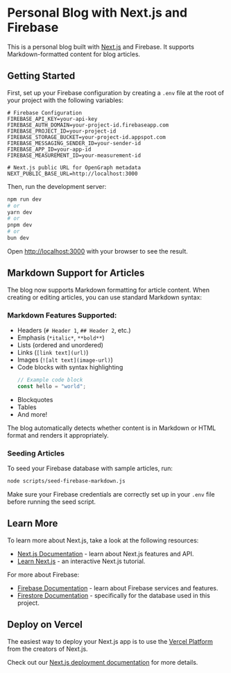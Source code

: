 # Personal Blog with Next.js and Firebase

This is a personal blog built with [Next.js](https://nextjs.org) and Firebase. It supports Markdown-formatted content for blog articles.

## Getting Started

First, set up your Firebase configuration by creating a `.env` file at the root of your project with the following variables:

```
# Firebase Configuration
FIREBASE_API_KEY=your-api-key
FIREBASE_AUTH_DOMAIN=your-project-id.firebaseapp.com
FIREBASE_PROJECT_ID=your-project-id
FIREBASE_STORAGE_BUCKET=your-project-id.appspot.com
FIREBASE_MESSAGING_SENDER_ID=your-sender-id
FIREBASE_APP_ID=your-app-id
FIREBASE_MEASUREMENT_ID=your-measurement-id

# Next.js public URL for OpenGraph metadata
NEXT_PUBLIC_BASE_URL=http://localhost:3000
```

Then, run the development server:

```bash
npm run dev
# or
yarn dev
# or
pnpm dev
# or
bun dev
```

Open [http://localhost:3000](http://localhost:3000) with your browser to see the result.

## Markdown Support for Articles

The blog now supports Markdown formatting for article content. When creating or editing articles, you can use standard Markdown syntax:

### Markdown Features Supported:

- Headers (`# Header 1`, `## Header 2`, etc.)
- Emphasis (`*italic*`, `**bold**`)
- Lists (ordered and unordered)
- Links (`[link text](url)`)
- Images (`![alt text](image-url)`)
- Code blocks with syntax highlighting
  ```javascript
  // Example code block
  const hello = "world";
  ```
- Blockquotes
- Tables
- And more!

The blog automatically detects whether content is in Markdown or HTML format and renders it appropriately.

### Seeding Articles

To seed your Firebase database with sample articles, run:

```bash
node scripts/seed-firebase-markdown.js
```

Make sure your Firebase credentials are correctly set up in your `.env` file before running the seed script.

## Learn More

To learn more about Next.js, take a look at the following resources:

- [Next.js Documentation](https://nextjs.org/docs) - learn about Next.js features and API.
- [Learn Next.js](https://nextjs.org/learn) - an interactive Next.js tutorial.

For more about Firebase:

- [Firebase Documentation](https://firebase.google.com/docs) - learn about Firebase services and features.
- [Firestore Documentation](https://firebase.google.com/docs/firestore) - specifically for the database used in this project.

## Deploy on Vercel

The easiest way to deploy your Next.js app is to use the [Vercel Platform](https://vercel.com/new) from the creators of Next.js.

Check out our [Next.js deployment documentation](https://nextjs.org/docs/app/building-your-application/deploying) for more details.
